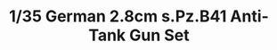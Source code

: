---
layout: product
title: "1/35 German 2.8cm s.Pz.B41 Anti-Tank Gun Set"
price: "TBA" 
desc: "Maketa"
img_path: "/assets/img/BRNC35034.webp"
brand: "Bronco"
available: false
special_offer: false
new: false
soon: false
cat: "010000"
subcat: "015800"
subsubcat: "0N/A"
sifra: "BRNC35034"
popular: false
---